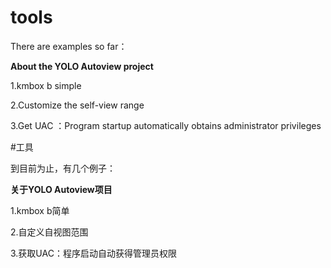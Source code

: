 # tools
There are examples so far：

**About the YOLO Autoview project**

1.kmbox b simple

2.Customize the self-view range

3.Get UAC ：Program startup automatically obtains administrator privileges

#工具

到目前为止，有几个例子：



**关于YOLO Autoview项目**



1.kmbox b简单



2.自定义自视图范围



3.获取UAC：程序启动自动获得管理员权限
